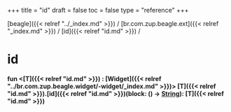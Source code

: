 +++
title = "id"
draft = false
toc = false
type = "reference"
+++

[beagle]({{< relref "../_index.md" >}}) / [br.com.zup.beagle.ext]({{< relref "_index.md" >}}) / [id]({{< relref "id.md" >}}) / 



# id  
  
<b><b>fun <[T]({{< relref "id.md" >}}) : [Widget]({{< relref "../br.com.zup.beagle.widget/-widget/_index.md" >}})> [T]({{< relref "id.md" >}}).[id]({{< relref "id.md" >}})(block: () -> [String](https://kotlinlang.org/api/latest/jvm/stdlib/kotlin/-string/index.html)): [T]({{< relref "id.md" >}})</b></b>  



